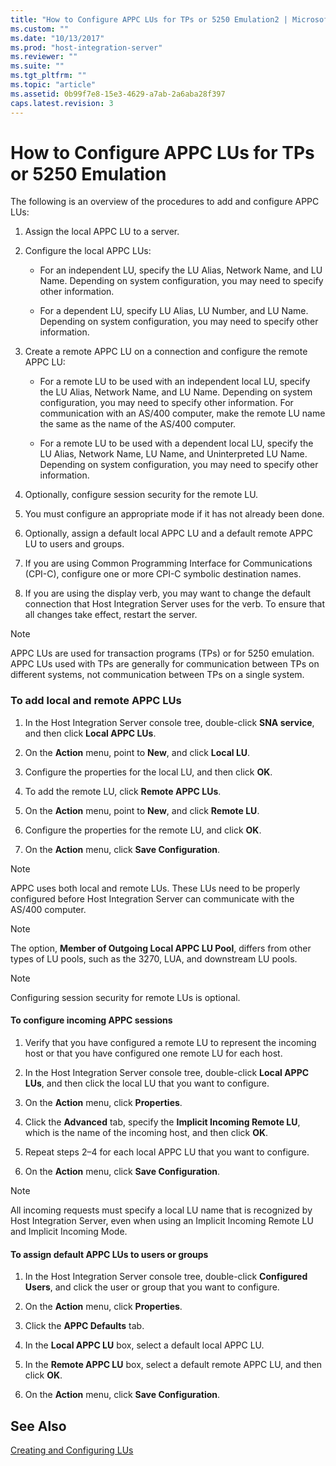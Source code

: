 ```yaml
---
title: "How to Configure APPC LUs for TPs or 5250 Emulation2 | Microsoft Docs"
ms.custom: ""
ms.date: "10/13/2017"
ms.prod: "host-integration-server"
ms.reviewer: ""
ms.suite: ""
ms.tgt_pltfrm: ""
ms.topic: "article"
ms.assetid: 0b99f7e8-15e3-4629-a7ab-2a6aba28f397
caps.latest.revision: 3
---
```

# How to Configure APPC LUs for TPs or 5250 Emulation
The following is an overview of the procedures to add and configure APPC LUs:  
  
1.  Assign the local APPC LU to a server.  
  
2.  Configure the local APPC LUs:  
  
    -   For an independent LU, specify the LU Alias, Network Name, and LU Name. Depending on system configuration, you may need to specify other information.  
  
    -   For a dependent LU, specify LU Alias, LU Number, and LU Name. Depending on system configuration, you may need to specify other information.  
  
3.  Create a remote APPC LU on a connection and configure the remote APPC LU:  
  
    -   For a remote LU to be used with an independent local LU, specify the LU Alias, Network Name, and LU Name. Depending on system configuration, you may need to specify other information. For communication with an AS/400 computer, make the remote LU name the same as the name of the AS/400 computer.  
  
    -   For a remote LU to be used with a dependent local LU, specify the LU Alias, Network Name, LU Name, and Uninterpreted LU Name. Depending on system configuration, you may need to specify other information.  
  
4.  Optionally, configure session security for the remote LU.  
  
5.  You must configure an appropriate mode if it has not already been done.  
  
6.  Optionally, assign a default local APPC LU and a default remote APPC LU to users and groups.  
  
7.  If you are using Common Programming Interface for Communications (CPI-C), configure one or more CPI-C symbolic destination names.  
  
8.  If you are using the display verb, you may want to change the default connection that Host Integration Server uses for the verb. To ensure that all changes take effect, restart the server.  
  
> [!NOTE]
>  APPC LUs are used for transaction programs (TPs) or for 5250 emulation. APPC LUs used with TPs are generally for communication between TPs on different systems, not communication between TPs on a single system.  
  
### To add local and remote APPC LUs  
  
1.  In the Host Integration Server console tree, double-click **SNA service**, and then click **Local APPC LUs**.  
  
2.  On the **Action** menu, point to **New**, and click **Local LU**.  
  
3.  Configure the properties for the local LU, and then click **OK**.  
  
4.  To add the remote LU, click **Remote APPC LUs**.  
  
5.  On the **Action** menu, point to **New**, and click **Remote LU**.  
  
6.  Configure the properties for the remote LU, and click **OK**.  
  
7.  On the **Action** menu, click **Save Configuration**.  
  
> [!NOTE]
>  APPC uses both local and remote LUs. These LUs need to be properly configured before Host Integration Server can communicate with the AS/400 computer.  
  
> [!NOTE]
>  The option, **Member of Outgoing Local APPC LU Pool**, differs from other types of LU pools, such as the 3270, LUA, and downstream LU pools.  
  
> [!NOTE]
>  Configuring session security for remote LUs is optional.  
  
#### To configure incoming APPC sessions  
  
1.  Verify that you have configured a remote LU to represent the incoming host or that you have configured one remote LU for each host.  
  
2.  In the Host Integration Server console tree, double-click **Local APPC LUs**, and then click the local LU that you want to configure.  
  
3.  On the **Action** menu, click **Properties**.  
  
4.  Click the **Advanced** tab, specify the **Implicit Incoming Remote LU**, which is the name of the incoming host, and then click **OK**.  
  
5.  Repeat steps 2–4 for each local APPC LU that you want to configure.  
  
6.  On the **Action** menu, click **Save Configuration**.  
  
> [!NOTE]
>  All incoming requests must specify a local LU name that is recognized by Host Integration Server, even when using an Implicit Incoming Remote LU and Implicit Incoming Mode.  
  
#### To assign default APPC LUs to users or groups  
  
1.  In the Host Integration Server console tree, double-click **Configured Users**, and click the user or group that you want to configure.  
  
2.  On the **Action** menu, click **Properties**.  
  
3.  Click the **APPC Defaults** tab.  
  
4.  In the **Local APPC LU** box, select a default local APPC LU.  
  
5.  In the **Remote APPC LU** box, select a default remote APPC LU, and then click **OK**.  
  
6.  On the **Action** menu, click **Save Configuration**.  
  
## See Also  
 [Creating and Configuring LUs](../core/creating-and-configuring-lus.md)